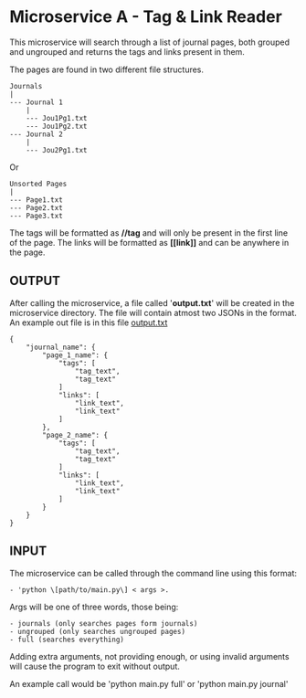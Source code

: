# Microservice A - Tag & Link Reader

This microservice will search through a list of journal pages, both grouped and ungrouped and returns the tags and links present in them.

The pages are found in two different file structures.

    Journals
    |
    --- Journal 1
        |
        --- Jou1Pg1.txt
        --- Jou1Pg2.txt
    --- Journal 2
        |
        --- Jou2Pg1.txt

Or

    Unsorted Pages
    |
    --- Page1.txt
    --- Page2.txt
    --- Page3.txt

The tags will be formatted as **//tag** and will only be present in the first line of the page. The links will be formatted as **\[\[link\]\]** and can be anywhere in the page.

## OUTPUT

After calling the microservice, a file called '**output.txt**' will be created in the microservice directory. The file will contain atmost two JSONs in the format. An example out file is in this file [output.txt](output.txt)

    {
        "journal_name": {
            "page_1_name": {
                "tags": [
                    "tag_text",
                    "tag_text"
                ]
                "links": [
                    "link_text",
                    "link_text"
                ]
            },
            "page_2_name": {
                "tags": [
                    "tag_text",
                    "tag_text"
                ]
                "links": [
                    "link_text",
                    "link_text"
                ]
            }
        }
    }

## INPUT

The microservice can be called through the command line using this format:

    - 'python \[path/to/main.py\] < args >. 

Args will be one of three words, those being: 

    - journals (only searches pages form journals)
    - ungrouped (only searches ungrouped pages) 
    - full (searches everything)

Adding extra arguments, not providing enough, or using invalid arguments will cause the program to exit without output.

An example call would be 'python main.py full' or 'python main.py journal'